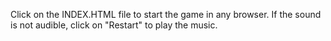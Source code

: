Click on the INDEX.HTML file to start the game in any browser.
If the sound is not audible, click on "Restart" to play the music.
